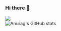 ### Hi there 👋
![](https://komarev.com/ghpvc/?username=bumandpunk&color=ff69b4)<br>
![Anurag's GitHub stats](https://github-readme-stats.vercel.app/api?username=bumandpunk&show_icons=true&theme=omni&count_private=true&text_color=ff69b4&icon_color=ff69b4&hide_title=true&include_all_commits=true)

